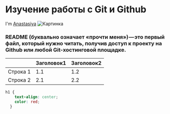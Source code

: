 # Изучение работы с Git и Github
 I'm [Anastasiya](https://github.com/Anyatsko) 
 ![Картинка](https://www.bing.com/images/search?view=detailV2&ccid=7MTPJSqW&id=62016D1592DD950C028AACAB2C96E9B7DBE622C0&thid=OIP.7MTPJSqWfwQ7fMIpVgSGrAHaHa&mediaurl=https%3a%2f%2fth.bing.com%2fth%2fid%2fR.ecc4cf252a967f043b7cc229560486ac%3frik%3dwCLm27fpliyrrA%26riu%3dhttp%253a%252f%252fpngimg.com%252fuploads%252fgithub%252fgithub_PNG84.png%26ehk%3dGB24vQqzYVTnROJFjgbp2ZEiLmGIUvk50nrwgXQDfRs%253d%26risl%3d%26pid%3dImgRaw%26r%3d0&exph=1156&expw=1156&q=github+%d0%ba%d0%b0%d1%80%d1%82%d0%b8%d0%bd%d0%ba%d0%b8+&simid=608041312198724185&FORM=IRPRST&ck=AB253B63C76F7E0EF514F0067545052B&selectedIndex=0&ajaxhist=0&ajaxserp=0)
### README (буквально означает «прочти меня») — это первый файл, который нужно читать, получив доступ к проекту на Github или любой Git-хостинговой площадке. 


|   | Заголовок1 | Заголовок2 |
| --- | --- | --- |
| Строка 1| 1.1 | 1.2 |
| Строка 2 | 2.1 | 2.2 |

```css
h1 {
    text-align: center;
    color: red;
  }
```


